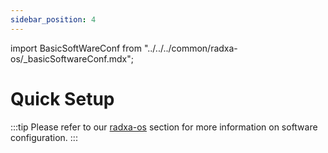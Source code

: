 ```yaml
---
sidebar_position: 4
---
```


import BasicSoftWareConf from "../../../common/radxa-os/\_basicSoftwareConf.mdx";

# Quick Setup

<BasicSoftWareConf model="rock-5b" rsetup_path="../radxa-os/rsetup#system-update" product="Radxa ROCK 5B" />

:::tip
Please refer to our [radxa-os](../radxa-os) section for more information on software configuration.
:::

